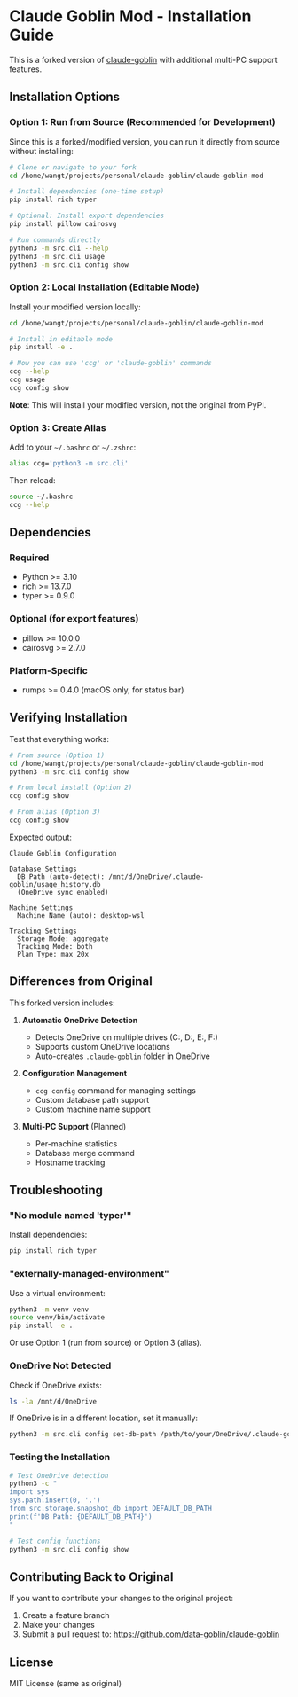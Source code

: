 # Claude Goblin Mod - Installation Guide

This is a forked version of [claude-goblin](https://github.com/data-goblin/claude-goblin) with additional multi-PC support features.

## Installation Options

### Option 1: Run from Source (Recommended for Development)

Since this is a forked/modified version, you can run it directly from source without installing:

```bash
# Clone or navigate to your fork
cd /home/wangt/projects/personal/claude-goblin/claude-goblin-mod

# Install dependencies (one-time setup)
pip install rich typer

# Optional: Install export dependencies
pip install pillow cairosvg

# Run commands directly
python3 -m src.cli --help
python3 -m src.cli usage
python3 -m src.cli config show
```

### Option 2: Local Installation (Editable Mode)

Install your modified version locally:

```bash
cd /home/wangt/projects/personal/claude-goblin/claude-goblin-mod

# Install in editable mode
pip install -e .

# Now you can use 'ccg' or 'claude-goblin' commands
ccg --help
ccg usage
ccg config show
```

**Note**: This will install your modified version, not the original from PyPI.

### Option 3: Create Alias

Add to your `~/.bashrc` or `~/.zshrc`:

```bash
alias ccg='python3 -m src.cli'
```

Then reload:
```bash
source ~/.bashrc
ccg --help
```

## Dependencies

### Required
- Python >= 3.10
- rich >= 13.7.0
- typer >= 0.9.0

### Optional (for export features)
- pillow >= 10.0.0
- cairosvg >= 2.7.0

### Platform-Specific
- rumps >= 0.4.0 (macOS only, for status bar)

## Verifying Installation

Test that everything works:

```bash
# From source (Option 1)
cd /home/wangt/projects/personal/claude-goblin/claude-goblin-mod
python3 -m src.cli config show

# From local install (Option 2)
ccg config show

# From alias (Option 3)
ccg config show
```

Expected output:
```
Claude Goblin Configuration

Database Settings
  DB Path (auto-detect): /mnt/d/OneDrive/.claude-goblin/usage_history.db
  (OneDrive sync enabled)

Machine Settings
  Machine Name (auto): desktop-wsl

Tracking Settings
  Storage Mode: aggregate
  Tracking Mode: both
  Plan Type: max_20x
```

## Differences from Original

This forked version includes:

1. **Automatic OneDrive Detection**
   - Detects OneDrive on multiple drives (C:, D:, E:, F:)
   - Supports custom OneDrive locations
   - Auto-creates `.claude-goblin` folder in OneDrive

2. **Configuration Management**
   - `ccg config` command for managing settings
   - Custom database path support
   - Custom machine name support

3. **Multi-PC Support** (Planned)
   - Per-machine statistics
   - Database merge command
   - Hostname tracking

## Troubleshooting

### "No module named 'typer'"

Install dependencies:
```bash
pip install rich typer
```

### "externally-managed-environment"

Use a virtual environment:
```bash
python3 -m venv venv
source venv/bin/activate
pip install -e .
```

Or use Option 1 (run from source) or Option 3 (alias).

### OneDrive Not Detected

Check if OneDrive exists:
```bash
ls -la /mnt/d/OneDrive
```

If OneDrive is in a different location, set it manually:
```bash
python3 -m src.cli config set-db-path /path/to/your/OneDrive/.claude-goblin/usage_history.db
```

### Testing the Installation

```bash
# Test OneDrive detection
python3 -c "
import sys
sys.path.insert(0, '.')
from src.storage.snapshot_db import DEFAULT_DB_PATH
print(f'DB Path: {DEFAULT_DB_PATH}')
"

# Test config functions
python3 -m src.cli config show
```

## Contributing Back to Original

If you want to contribute your changes to the original project:

1. Create a feature branch
2. Make your changes
3. Submit a pull request to: https://github.com/data-goblin/claude-goblin

## License

MIT License (same as original)
